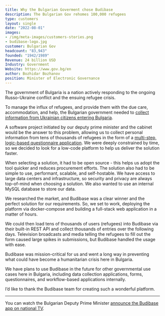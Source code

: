 ```yaml
---
title: Why the Bulgarian Goverment chose Budibase
description: The Bulgarian Gov rehomes 100,000 refugees
type: customers
layout: single
date: "2022-08-01"
images:
- /img/meta-images/customers-stories.png
- budibase-logo.jpg
customer: Bulgarian Gov
headcount: "83,943"
founded: "1942/1989"
Revenue: 24 billion USD
Industry: Government
Website: https://www.gov.bg/en
author: Bozhidar Bozhanov
position: Minister of Electronic Governance
---
```



The government of Bulgaria is a nation actively responding to the ongoing Russo-Ukraine conflict and the ensuing refugee crisis.

To manage the influx of refugees, and provide them with the due care, accommodation, and help, the Bulgarian government needed to [collect information from Ukrainian citizens entering Bulgaria](https://ukraine.gov.bg/ru/2022/05/24/how-and-why-to-fill-out-the-government-questionnaire-for-your-relocation/).

A software project initiated by our deputy prime minister and the cabinet would be the answer to this problem, allowing us to collect personal information from tens of thousands of refugees in the form of a [multi-step, logic-based questionnaire application](https://survey.ukraine.gov.bg/builder/auth/login). We were deeply constrained by time, so we decided to look for a low-code platform to help us deliver the solution faster. 

When selecting a solution, it had to be open source  - this helps us adopt the tool quicker and reduces procurement efforts. The solution also had to be simple to use, performant, scalable, and self-hostable. We have access to large data centers and infrastructure, so security and privacy are always top-of-mind when choosing a solution. We also wanted to use an internal MySQL database to store our data. 

We researched the market, and Budibase was a clear winner and the perfect solution for our requirements. So, we set to work, deploying the platform via docker-compose and building a full-stack web application in a matter of hours. 

We could then load tens of thousands of users (refugees) into Budibase via their built-in REST API and collect thousands of entries over the following days. Television broadcasts and media telling the refugees to fill out the form caused large spikes in submissions, but Budibase handled the usage with ease. 

Budibase was mission-critical for us and went a long way in preventing what could have become a humanitarian crisis here in Bulgaria.

We have plans to use Budibase in the future for other governmental use cases here in Bulgaria, including data collection applications, forms, questionnaires, and workflow-based applications internally.

I’d like to thank the Budibase team for creating such a wonderful platform.

---

You can watch the Bulgarian Deputy Prime Minister [announce the Budibase app on national TV](https://res.cloudinary.com/daog6scxm/video/upload/v1657545186/videos/bulgarian_govt_video_wxcfjg.mp4).
